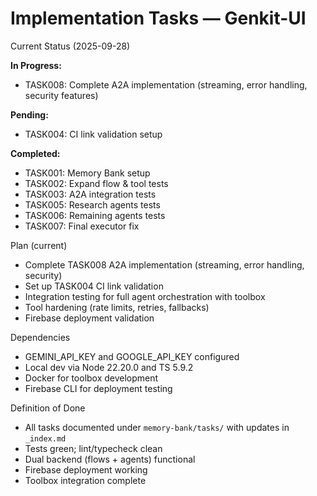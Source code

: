 # Implementation Tasks — Genkit-UI

Current Status (2025-09-28)

**In Progress:**

- TASK008: Complete A2A implementation (streaming, error handling, security features)

**Pending:**

- TASK004: CI link validation setup

**Completed:**

- TASK001: Memory Bank setup
- TASK002: Expand flow & tool tests
- TASK003: A2A integration tests
- TASK005: Research agents tests
- TASK006: Remaining agents tests
- TASK007: Final executor fix

Plan (current)

- Complete TASK008 A2A implementation (streaming, error handling, security)
- Set up TASK004 CI link validation
- Integration testing for full agent orchestration with toolbox
- Tool hardening (rate limits, retries, fallbacks)
- Firebase deployment validation

Dependencies

- GEMINI_API_KEY and GOOGLE_API_KEY configured
- Local dev via Node 22.20.0 and TS 5.9.2
- Docker for toolbox development
- Firebase CLI for deployment testing

Definition of Done

- All tasks documented under `memory-bank/tasks/` with updates in `_index.md`
- Tests green; lint/typecheck clean
- Dual backend (flows + agents) functional
- Firebase deployment working
- Toolbox integration complete
